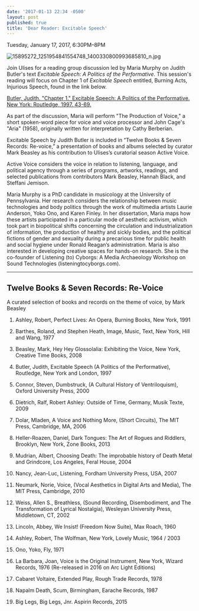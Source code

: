 ```yaml
---
date: '2017-01-13 22:34 -0500'
layout: post
published: true
title: 'Dear Reader: Excitable Speech'
---
```

Tuesday, January 17, 2017, 6:30PM–8PM

![15895272_1251954841554748_1400330800993685810_n.jpg]({{site.baseurl}}/assets/img/15895272_1251954841554748_1400330800993685810_n.jpg)

Join Ulises for a reading group discussion led by Maria Murphy on Judith Butler's text _Excitable Speech: A Politics of the Performative_. This session's reading will focus on Chapter 1 of _Excitable Speech_ entitled, Burning Acts, Injurious Speech, found in the link below. 

[Butler, Judith. "Chapter 1." Excitable Speech: A Politics of the Performative. New York: Routledge, 1997. 43-69.](https://drive.google.com/open?id=0BwPEQQWlPfvacmxaTHFfc3dWc0tRVzFrRWg4Vzhqc2hUalRv) 

As part of the discussion, Maria will perform "The Production of Voice," a short spoken-word piece for voice and voice processor and John Cage's "Aria" (1958), originally written for interpretation by Cathy Berberian. 

Excitable Speech by Judith Butler is included in “Twelve Books & Seven Records: Re-voice,” a presentation of books and albums selected by curator Mark Beasley as his contribution to Ulises’s curatorial season Active Voice. 

Active Voice considers the voice in relation to listening, language, and political agency through a series of programs, artworks, readings, and selected publications from contributors Mark Beasley, Hannah Black, and Steffani Jemison.

Maria Murphy is a PhD candidate in musicology at the University of Pennsylvania. Her research considers the relationship between music technologies and body politics through the work of multimedia artists Laurie Anderson, Yoko Ono, and Karen Finley. In her dissertation, Maria maps how these artists participated in a particular mode of aesthetic activism, which took part in biopolitical shifts concerning the circulation and industrialization of information, the production of healthy and sickly bodies, and the political fictions of gender and sexuality during a precarious time for public health and social hygiene under Ronald Reagan’s administration. Maria is also interested in developing creative spaces for hands-on research. She is the co-founder of Listening (to) Cyborgs: A Media Archaeology Workshop on Sound Technologies (listeningtocyborgs.com). 


----------------------------------------


## Twelve Books & Seven Records: Re-Voice
A curated selection of books and records on the theme of voice, by Mark Beasley

1. Ashley, Robert, Perfect Lives: An Opera, Burning Books, New York, 1991

2. Barthes, Roland, and Stephen Heath, Image, Music, Text, New York, Hill and Wang, 1977

3. Beasley, Mark, Hey Hey Glossolalia: Exhibiting the Voice, New York, Creative Time Books, 2008

4. Butler, Judith, Excitable Speech (A Politics of the Performative), Routledge, New York and London, 1997

5. Connor, Steven, Dumbstruck, (A Cultural History of Ventriloquism), Oxford University Press, 2000

6. Dietrich, Ralf, Robert Ashley: Outside of Time, Germany, Musik Texte, 2009

7. Dolar, Mladen, A Voice and Nothing More, (Short Circuits), The MIT Press, Cambridge, MA, 2006

8. Heller-Roazen, Daniel, Dark Tongues: The Art of Rogues and Riddlers, Brooklyn, New York, Zone Books, 2013

9. Mudrian, Albert, Choosing Death: The improbable history of Death Metal and Grindcore, Los Angeles, Feral House, 2004

10. Nancy, Jean-Luc, Listening, Fordham University Press, USA, 2007

11. Neumark, Norie, Voice, (Vocal Aesthetics in Digital Arts and Media), The MIT Press, Cambridge, 2010

12. Weiss, Allen S., Breathless, (Sound Recording, Disembodiment, and The Transformation of Lyrical Nostalgia), Wesleyan University Press, Middletown, CT, 2002

13. Lincoln, Abbey, We Insist! (Freedom Now Suite), Max Roach, 1960

14. Ashley, Robert, The Wolfman, New York, Lovely Music, 1964 / 2003

15. Ono, Yoko, Fly, 1971

16. La Barbara, Joan, Voice is the Original Instrument, New York, Wizard Records, 1976 (Re-released in 2016 on Arc Light Editions)

17. Cabaret Voltaire, Extended Play, Rough Trade Records, 1978

18. Napalm Death, Scum, Birmingham, Earache Records, 1987

19. Big Legs, Big Legs, Jnr. Aspirin Records, 2015
